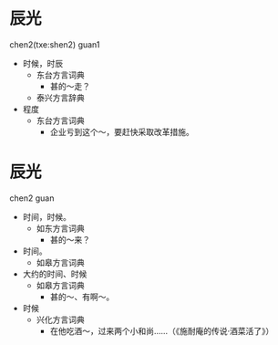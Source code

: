 # 辰光
chen2(txe:shen2) guan1
+ 时候，时辰
  * 东台方言词典
    - 甚的～走？
  * 泰兴方言辞典
+ 程度
  * 东台方言词典
    - 企业亏到这个～，要赶快采取改革措施。

# 辰光
chen2 guan
+ 时间，时候。
  * 如东方言词典
    - 甚的～来？
+ 时间。
  * 如皋方言词典
+ 大约的时间、时候
  * 如皋方言词典
    - 甚的～、有啊～。
+ 时候
  * 兴化方言词典
    - 在他吃酒～，过来两个小和尚……（《施耐庵的传说·酒菜活了》）
